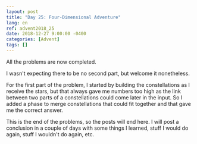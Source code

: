 ```yaml
---
layout: post
title: "Day 25: Four-Dimensional Adventure"
lang: en
ref: advent2018_25
date: 2018-12-27 9:00:00 -0400
categories: [Advent]
tags: []
---
```

All the problems are now completed.

I wasn't expecting there to be no second part, but welcome it nonetheless.

For the first part of the problem, I started by building the constellations as I receive the stars, but that always gave me numbers too high as the link between two parts of a constellations could come later in the input. So I added a phase to merge constellations that could fit together and that gave me the correct answer.

This is the end of the problems, so the posts will end here. I will post a conclusion in a couple of days with some things I learned, stuff I would do again, stuff I wouldn't do again, etc.